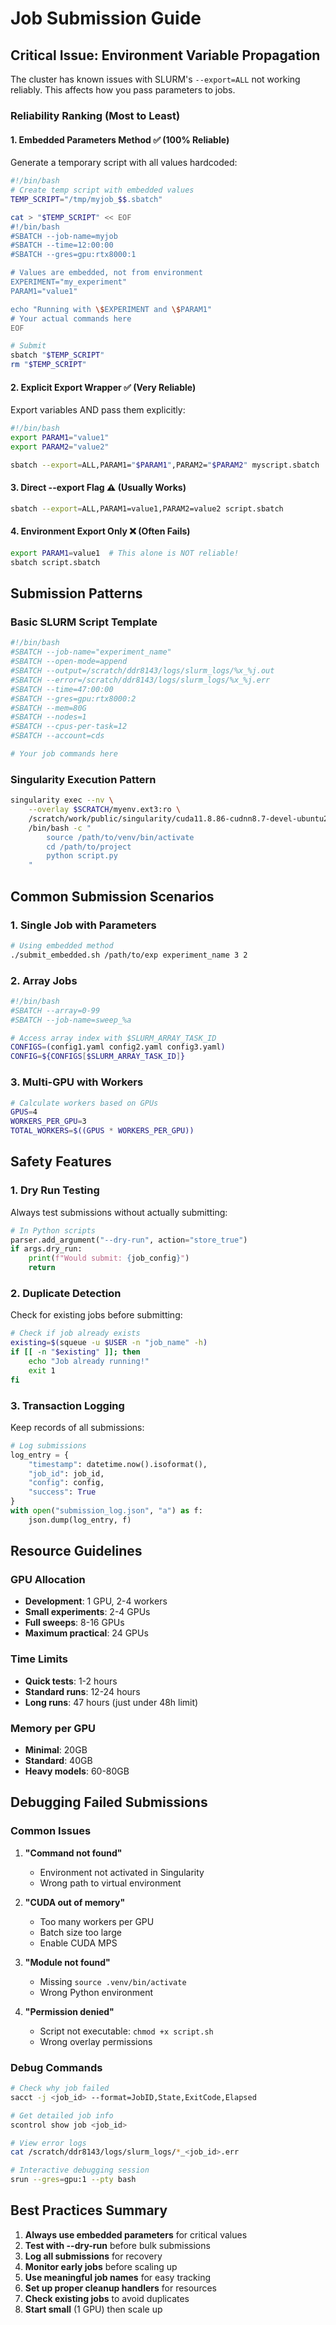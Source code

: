# Job Submission Guide

## Critical Issue: Environment Variable Propagation

The cluster has known issues with SLURM's `--export=ALL` not working reliably. This affects how you pass parameters to jobs.

### Reliability Ranking (Most to Least)

#### 1. **Embedded Parameters Method** ✅ (100% Reliable)
Generate a temporary script with all values hardcoded:

```bash
#!/bin/bash
# Create temp script with embedded values
TEMP_SCRIPT="/tmp/myjob_$$.sbatch"

cat > "$TEMP_SCRIPT" << EOF
#!/bin/bash
#SBATCH --job-name=myjob
#SBATCH --time=12:00:00
#SBATCH --gres=gpu:rtx8000:1

# Values are embedded, not from environment
EXPERIMENT="my_experiment"
PARAM1="value1"

echo "Running with \$EXPERIMENT and \$PARAM1"
# Your actual commands here
EOF

# Submit
sbatch "$TEMP_SCRIPT"
rm "$TEMP_SCRIPT"
```

#### 2. **Explicit Export Wrapper** ✅ (Very Reliable)
Export variables AND pass them explicitly:

```bash
#!/bin/bash
export PARAM1="value1"
export PARAM2="value2"

sbatch --export=ALL,PARAM1="$PARAM1",PARAM2="$PARAM2" myscript.sbatch
```

#### 3. **Direct --export Flag** ⚠️ (Usually Works)
```bash
sbatch --export=ALL,PARAM1=value1,PARAM2=value2 script.sbatch
```

#### 4. **Environment Export Only** ❌ (Often Fails)
```bash
export PARAM1=value1  # This alone is NOT reliable!
sbatch script.sbatch
```

## Submission Patterns

### Basic SLURM Script Template
```bash
#!/bin/bash
#SBATCH --job-name="experiment_name"
#SBATCH --open-mode=append
#SBATCH --output=/scratch/ddr8143/logs/slurm_logs/%x_%j.out
#SBATCH --error=/scratch/ddr8143/logs/slurm_logs/%x_%j.err
#SBATCH --time=47:00:00
#SBATCH --gres=gpu:rtx8000:2
#SBATCH --mem=80G
#SBATCH --nodes=1
#SBATCH --cpus-per-task=12
#SBATCH --account=cds

# Your job commands here
```

### Singularity Execution Pattern
```bash
singularity exec --nv \
    --overlay $SCRATCH/myenv.ext3:ro \
    /scratch/work/public/singularity/cuda11.8.86-cudnn8.7-devel-ubuntu22.04.2.sif \
    /bin/bash -c "
        source /path/to/venv/bin/activate
        cd /path/to/project
        python script.py
    "
```

## Common Submission Scenarios

### 1. Single Job with Parameters
```bash
# Using embedded method
./submit_embedded.sh /path/to/exp experiment_name 3 2
```

### 2. Array Jobs
```bash
#!/bin/bash
#SBATCH --array=0-99
#SBATCH --job-name=sweep_%a

# Access array index with $SLURM_ARRAY_TASK_ID
CONFIGS=(config1.yaml config2.yaml config3.yaml)
CONFIG=${CONFIGS[$SLURM_ARRAY_TASK_ID]}
```

### 3. Multi-GPU with Workers
```bash
# Calculate workers based on GPUs
GPUS=4
WORKERS_PER_GPU=3
TOTAL_WORKERS=$((GPUS * WORKERS_PER_GPU))
```

## Safety Features

### 1. Dry Run Testing
Always test submissions without actually submitting:
```python
# In Python scripts
parser.add_argument("--dry-run", action="store_true")
if args.dry_run:
    print(f"Would submit: {job_config}")
    return
```

### 2. Duplicate Detection
Check for existing jobs before submitting:
```bash
# Check if job already exists
existing=$(squeue -u $USER -n "job_name" -h)
if [[ -n "$existing" ]]; then
    echo "Job already running!"
    exit 1
fi
```

### 3. Transaction Logging
Keep records of all submissions:
```python
# Log submissions
log_entry = {
    "timestamp": datetime.now().isoformat(),
    "job_id": job_id,
    "config": config,
    "success": True
}
with open("submission_log.json", "a") as f:
    json.dump(log_entry, f)
```

## Resource Guidelines

### GPU Allocation
- **Development**: 1 GPU, 2-4 workers
- **Small experiments**: 2-4 GPUs
- **Full sweeps**: 8-16 GPUs
- **Maximum practical**: 24 GPUs

### Time Limits
- **Quick tests**: 1-2 hours
- **Standard runs**: 12-24 hours
- **Long runs**: 47 hours (just under 48h limit)

### Memory per GPU
- **Minimal**: 20GB
- **Standard**: 40GB
- **Heavy models**: 60-80GB

## Debugging Failed Submissions

### Common Issues

1. **"Command not found"**
   - Environment not activated in Singularity
   - Wrong path to virtual environment

2. **"CUDA out of memory"**
   - Too many workers per GPU
   - Batch size too large
   - Enable CUDA MPS

3. **"Module not found"**
   - Missing `source .venv/bin/activate`
   - Wrong Python environment

4. **"Permission denied"**
   - Script not executable: `chmod +x script.sh`
   - Wrong overlay permissions

### Debug Commands
```bash
# Check why job failed
sacct -j <job_id> --format=JobID,State,ExitCode,Elapsed

# Get detailed job info
scontrol show job <job_id>

# View error logs
cat /scratch/ddr8143/logs/slurm_logs/*_<job_id>.err

# Interactive debugging session
srun --gres=gpu:1 --pty bash
```

## Best Practices Summary

1. **Always use embedded parameters** for critical values
2. **Test with --dry-run** before bulk submissions
3. **Log all submissions** for recovery
4. **Monitor early jobs** before scaling up
5. **Use meaningful job names** for easy tracking
6. **Set up proper cleanup handlers** for resources
7. **Check existing jobs** to avoid duplicates
8. **Start small** (1 GPU) then scale up